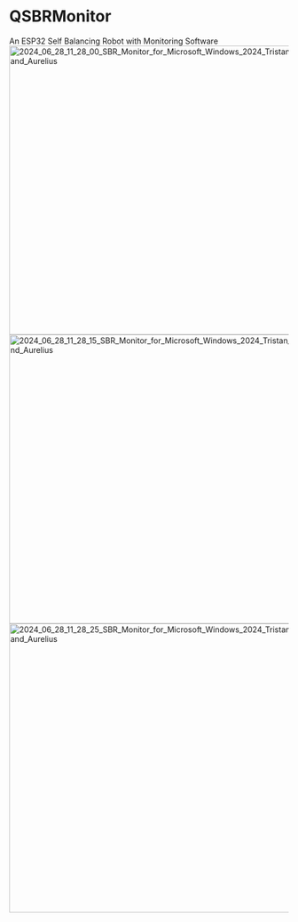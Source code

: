 # QSBRMonitor
An ESP32 Self Balancing Robot with Monitoring Software
<img width="520" alt="2024_06_28_11_28_00_SBR_Monitor_for_Microsoft_Windows_2024_Tristan_and_Aurelius" src="https://github.com/tristanceleazer/QSBRMonitor/assets/123049788/988f31af-a357-4a5d-9fef-33320d63a593">
<img width="520" alt="2024_06_28_11_28_15_SBR_Monitor_for_Microsoft_Windows_2024_Tristan_and_Aurelius" src="https://github.com/tristanceleazer/QSBRMonitor/assets/123049788/8e806f87-6ffe-492b-95c5-d930cd262f46">
<img width="520" alt="2024_06_28_11_28_25_SBR_Monitor_for_Microsoft_Windows_2024_Tristan_and_Aurelius" src="https://github.com/tristanceleazer/QSBRMonitor/assets/123049788/5b5c8dc0-734a-4086-9d3c-0fd9af3fcbc3">
